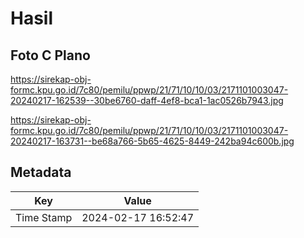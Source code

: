 # Hasil

## Foto C Plano

https://sirekap-obj-formc.kpu.go.id/7c80/pemilu/ppwp/21/71/10/10/03/2171101003047-20240217-162539--30be6760-daff-4ef8-bca1-1ac0526b7943.jpg

https://sirekap-obj-formc.kpu.go.id/7c80/pemilu/ppwp/21/71/10/10/03/2171101003047-20240217-163731--be68a766-5b65-4625-8449-242ba94c600b.jpg


## Metadata

| Key        | Value               |
| ---------- | ------------------- |
| Time Stamp | 2024-02-17 16:52:47 |



